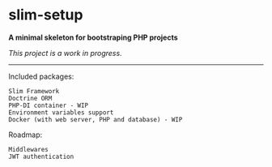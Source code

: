 
# slim-setup

**A minimal skeleton for bootstraping PHP projects**

*This project is a work in progress.*

___

Included packages:

```
Slim Framework
Doctrine ORM
PHP-DI container - WIP
Environment variables support
Docker (with web server, PHP and database) - WIP
```

Roadmap:
```
Middlewares
JWT authentication
```